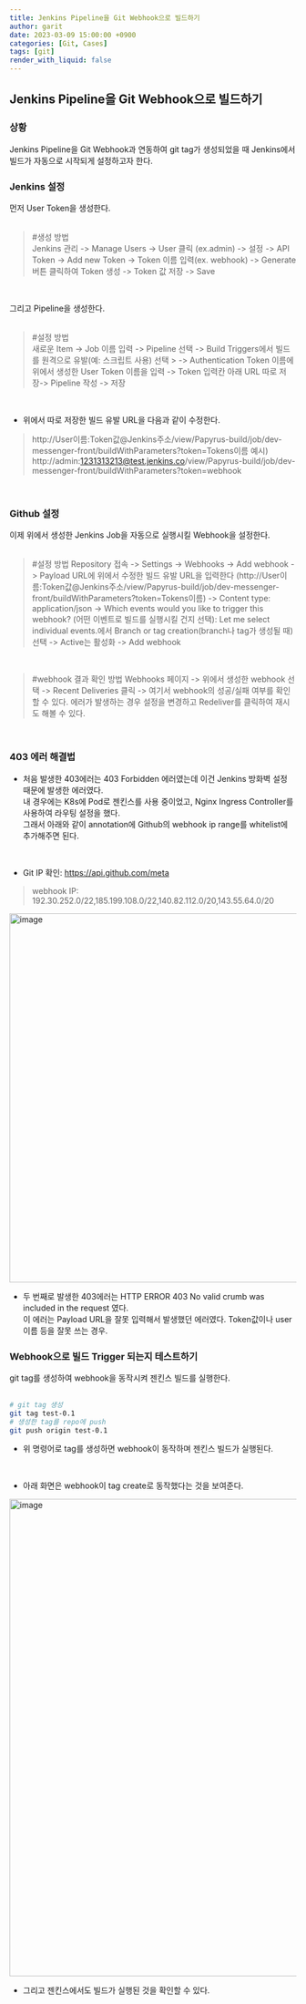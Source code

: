 ```yaml
---
title: Jenkins Pipeline을 Git Webhook으로 빌드하기
author: garit
date: 2023-03-09 15:00:00 +0900
categories: [Git, Cases]
tags: [git]
render_with_liquid: false
---
```


## Jenkins Pipeline을 Git Webhook으로 빌드하기

### 상황

Jenkins Pipeline을 Git Webhook과 연동하여 git tag가 생성되었을 때 Jenkins에서 빌드가 자동으로 시작되게 설정하고자 한다. 
<br/>

### Jenkins 설정

먼저 User Token을 생성한다.  
<br/>
> #생성 방법  
> Jenkins 관리 -> Manage Users -> User 클릭 (ex.admin) -> 설정 -> API Token -> Add new Token 
> -> Token 이름 입력(ex. webhook) -> Generate 버튼 클릭하여 Token 생성 -> Token 값 저장 -> Save  
<br/>

그리고 Pipeline을 생성한다.  
<br/>

> #설정 방법  
> 새로운 Item -> Job 이름 입력 -> Pipeline 선택 -> Build Triggers에서 빌드를 원격으로 유발(예: 스크립트 사용) 선택 > -> Authentication Token 이름에 위에서 생성한 User Token 이름을 입력 -> Token 입력칸 아래 URL 따로 저장-> Pipeline 작성 -> 저장
<br/> 

- 위에서 따로 저장한 빌드 유발 URL을 다음과 같이 수정한다.
> http://User이름:Token값@Jenkins주소/view/Papyrus-build/job/dev-messenger-front/buildWithParameters?token=Tokens이름
> 예시) http://admin:1231313213@test.jenkins.co/view/Papyrus-build/job/dev-messenger-front/buildWithParameters?token=webhook
<br/> 

### Github 설정

이제 위에서 생성한 Jenkins Job을 자동으로 실행시킬 Webhook을 설정한다.  
<br/>

> #설정 방법
> Repository 접속 -> Settings -> Webhooks -> Add webhook -> Payload URL에 위에서 수정한 빌드 유발 URL을 입력한다 (http://User이름:Token값@Jenkins주소/view/Papyrus-build/job/dev-messenger-front/buildWithParameters?token=Tokens이름) -> Content type: application/json -> Which events would you like to trigger this webhook? (어떤 이벤트로 빌드를 실행시킬 건지 선택): Let me select individual events.에서 Branch or tag creation(branch나 tag가 생성될 때) 선택 -> Active는 활성화 -> Add webhook 
<br/>

> #webhook 결과 확인 방법
> Webhooks 페이지 -> 위에서 생성한 webhook 선택 -> Recent Deliveries 클릭 -> 여기서 webhook의 성공/실패 여부를 확인할 수 있다.
> 에러가 발생하는 경우 설정을 변경하고 Redeliver를 클릭하여 재시도 해볼 수 있다.
<br/>

### 403 에러 해결법
- 처음 발생한 403에러는 403 Forbidden 에러였는데 이건 Jenkins 방화벽 설정 때문에 발생한 에러였다.  
    내 경우에는 K8s에 Pod로 젠킨스를 사용 중이었고, Nginx Ingress Controller를 사용하여 라우팅 설정을 했다.  
    그래서 아래와 같이 annotation에 Github의 webhook ip range를 whitelist에 추가해주면 된다.  
<br/>

- Git IP 확인: https://api.github.com/meta
> webhook IP: 192.30.252.0/22,185.199.108.0/22,140.82.112.0/20,143.55.64.0/20

<img width="648" alt="image" src="https://user-images.githubusercontent.com/67899732/223937309-5d49a1c4-2eb0-4348-868e-5006ed06a98e.png">

- 두 번째로 발생한 403에러는 HTTP ERROR 403 No valid crumb was included in the request 였다.  
    이 에러는 Payload URL을 잘못 입력해서 발생했던 에러였다. Token값이나 user이름 등을 잘못 쓰는 경우.  


### Webhook으로 빌드 Trigger 되는지 테스트하기

git tag를 생성하여 webhook을 동작시켜 젠킨스 빌드를 실행한다.  
<br/>

```bash
# git tag 생성
git tag test-0.1
# 생성한 tag를 repo에 push
git push origin test-0.1
```

- 위 명령어로 tag를 생성하면 webhook이 동작하며 젠킨스 빌드가 실행된다.  
<br/>

- 아래 화면은 webhook이 tag create로 동작했다는 것을 보여준다.  

<img width="838" alt="image" src="https://user-images.githubusercontent.com/67899732/223940363-d9bd1509-5220-4d4f-833b-4ef50697bb7a.png">

- 그리고 젠킨스에서도 빌드가 실행된 것을 확인할 수 있다.

